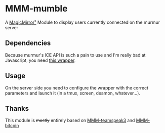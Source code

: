 # MMM-mumble
A [MagicMirror²](https://github.com/MichMich/MagicMirror) Module to display users currently connected on the murmur server


## Dependencies
Because murmur's ICE API is such a pain to use and I'm really bad at Javascript, you need [this wrapper](https://github.com/ThePirateWhoSmellsOfSunflowers/murmur-ice/blob/master/rest_api_murmur.py).


## Usage
On the server side you need to configure the wrapper with the correct parameters and launch it (in a tmux, screen, deamon, whatever...).  

## Thanks
This module is ~~mostly~~ entirely based on [MMM-teamspeak3](https://github.com/Thlb/MMM-teamspeak3) and [MMM-bitcoin](https://github.com/valmassoi/MMM-bitcoin)
